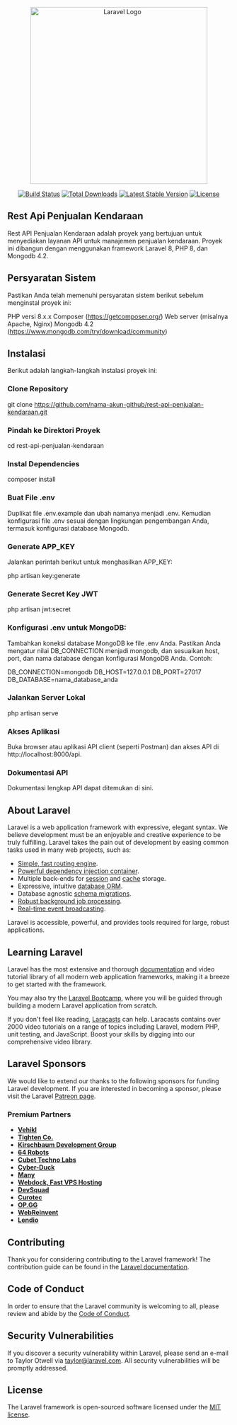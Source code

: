 <p align="center"><a href="https://laravel.com" target="_blank"><img src="https://raw.githubusercontent.com/laravel/art/master/logo-lockup/5%20SVG/2%20CMYK/1%20Full%20Color/laravel-logolockup-cmyk-red.svg" width="400" alt="Laravel Logo"></a></p>

<p align="center">
<a href="https://github.com/laravel/framework/actions"><img src="https://github.com/laravel/framework/workflows/tests/badge.svg" alt="Build Status"></a>
<a href="https://packagist.org/packages/laravel/framework"><img src="https://img.shields.io/packagist/dt/laravel/framework" alt="Total Downloads"></a>
<a href="https://packagist.org/packages/laravel/framework"><img src="https://img.shields.io/packagist/v/laravel/framework" alt="Latest Stable Version"></a>
<a href="https://packagist.org/packages/laravel/framework"><img src="https://img.shields.io/packagist/l/laravel/framework" alt="License"></a>
</p>

## Rest Api Penjualan Kendaraan

Rest API Penjualan Kendaraan adalah proyek yang bertujuan untuk menyediakan layanan API untuk manajemen penjualan kendaraan. Proyek ini dibangun dengan menggunakan framework Laravel 8, PHP 8, dan Mongodb 4.2.

## Persyaratan Sistem

Pastikan Anda telah memenuhi persyaratan sistem berikut sebelum menginstal proyek ini:

PHP versi 8.x.x
Composer (https://getcomposer.org/)
Web server (misalnya Apache, Nginx)
Mongodb 4.2 (https://www.mongodb.com/try/download/community)

## Instalasi

Berikut adalah langkah-langkah instalasi proyek ini:

### Clone Repository

git clone https://github.com/nama-akun-github/rest-api-penjualan-kendaraan.git

### Pindah ke Direktori Proyek

cd rest-api-penjualan-kendaraan

### Instal Dependencies

composer install

### Buat File .env

Duplikat file .env.example dan ubah namanya menjadi .env. Kemudian konfigurasi file .env sesuai dengan lingkungan pengembangan Anda, termasuk konfigurasi database Mongodb.

### Generate APP_KEY

Jalankan perintah berikut untuk menghasilkan APP_KEY:

php artisan key:generate

### Generate Secret Key JWT

php artisan jwt:secret

### Konfigurasi .env untuk MongoDB:
Tambahkan koneksi database MongoDB ke file .env Anda. Pastikan Anda mengatur nilai DB_CONNECTION menjadi mongodb, dan sesuaikan host, port, dan nama database dengan konfigurasi MongoDB Anda. Contoh:

DB_CONNECTION=mongodb
DB_HOST=127.0.0.1
DB_PORT=27017
DB_DATABASE=nama_database_anda

### Jalankan Server Lokal

php artisan serve

### Akses Aplikasi

Buka browser atau aplikasi API client (seperti Postman) dan akses API di http://localhost:8000/api.

### Dokumentasi API
Dokumentasi lengkap API dapat ditemukan di sini.

## About Laravel

Laravel is a web application framework with expressive, elegant syntax. We believe development must be an enjoyable and creative experience to be truly fulfilling. Laravel takes the pain out of development by easing common tasks used in many web projects, such as:

- [Simple, fast routing engine](https://laravel.com/docs/routing).
- [Powerful dependency injection container](https://laravel.com/docs/container).
- Multiple back-ends for [session](https://laravel.com/docs/session) and [cache](https://laravel.com/docs/cache) storage.
- Expressive, intuitive [database ORM](https://laravel.com/docs/eloquent).
- Database agnostic [schema migrations](https://laravel.com/docs/migrations).
- [Robust background job processing](https://laravel.com/docs/queues).
- [Real-time event broadcasting](https://laravel.com/docs/broadcasting).

Laravel is accessible, powerful, and provides tools required for large, robust applications.

## Learning Laravel

Laravel has the most extensive and thorough [documentation](https://laravel.com/docs) and video tutorial library of all modern web application frameworks, making it a breeze to get started with the framework.

You may also try the [Laravel Bootcamp](https://bootcamp.laravel.com), where you will be guided through building a modern Laravel application from scratch.

If you don't feel like reading, [Laracasts](https://laracasts.com) can help. Laracasts contains over 2000 video tutorials on a range of topics including Laravel, modern PHP, unit testing, and JavaScript. Boost your skills by digging into our comprehensive video library.

## Laravel Sponsors

We would like to extend our thanks to the following sponsors for funding Laravel development. If you are interested in becoming a sponsor, please visit the Laravel [Patreon page](https://patreon.com/taylorotwell).

### Premium Partners

- **[Vehikl](https://vehikl.com/)**
- **[Tighten Co.](https://tighten.co)**
- **[Kirschbaum Development Group](https://kirschbaumdevelopment.com)**
- **[64 Robots](https://64robots.com)**
- **[Cubet Techno Labs](https://cubettech.com)**
- **[Cyber-Duck](https://cyber-duck.co.uk)**
- **[Many](https://www.many.co.uk)**
- **[Webdock, Fast VPS Hosting](https://www.webdock.io/en)**
- **[DevSquad](https://devsquad.com)**
- **[Curotec](https://www.curotec.com/services/technologies/laravel/)**
- **[OP.GG](https://op.gg)**
- **[WebReinvent](https://webreinvent.com/?utm_source=laravel&utm_medium=github&utm_campaign=patreon-sponsors)**
- **[Lendio](https://lendio.com)**

## Contributing

Thank you for considering contributing to the Laravel framework! The contribution guide can be found in the [Laravel documentation](https://laravel.com/docs/contributions).

## Code of Conduct

In order to ensure that the Laravel community is welcoming to all, please review and abide by the [Code of Conduct](https://laravel.com/docs/contributions#code-of-conduct).

## Security Vulnerabilities

If you discover a security vulnerability within Laravel, please send an e-mail to Taylor Otwell via [taylor@laravel.com](mailto:taylor@laravel.com). All security vulnerabilities will be promptly addressed.

## License

The Laravel framework is open-sourced software licensed under the [MIT license](https://opensource.org/licenses/MIT).
